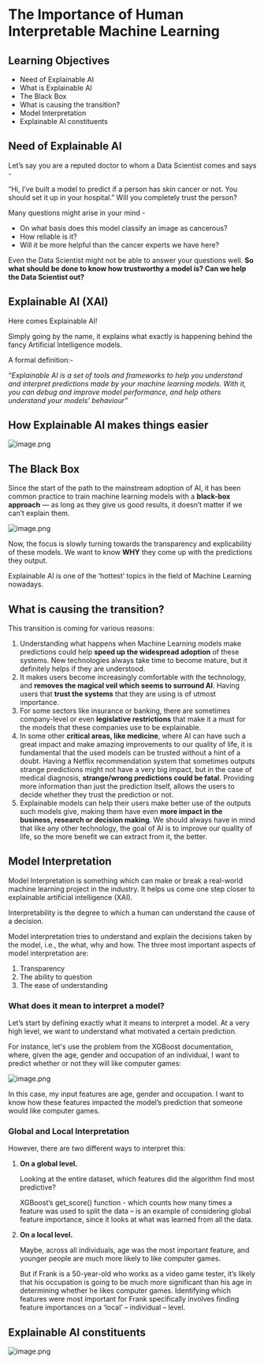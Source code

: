# The Importance of Human Interpretable Machine Learning

## Learning Objectives  

* Need of Explainable AI
* What is Explainable AI
* The Black Box
* What is causing the transition?
* Model Interpretation
* Explainable AI constituents

## Need of Explainable AI

Let’s say you are a reputed doctor to whom a Data Scientist comes and says -

“Hi, I’ve built a model to predict if a person has skin cancer or not. You should set it up in your hospital.” Will you completely trust the person?

Many questions might arise in your mind -

* On what basis does this model classify an image as cancerous?
* How reliable is it?
* Will it be more helpful than the cancer experts we have here?

Even the Data Scientist might not be able to answer your questions well. **So what should be done to know how trustworthy a model is? Can we help the Data Scientist out?**

## Explainable AI (XAI)

Here comes Explainable AI!

Simply going by the name, it explains what exactly is happening behind the fancy Artificial Intelligence models.

A formal definition:-

_“Explainable AI is a set of tools and frameworks to help you understand and interpret predictions made by your machine learning models. With it, you can debug and improve model performance, and help others understand your models' behaviour”_

## How Explainable AI makes things easier










![image.png](https://dphi-live.s3.amazonaws.com/media_uploads/image_8458ada02f4943ba8c56b636cb86317e.png)






## The Black Box

Since the start of the path to the mainstream adoption of AI, it has been common practice to train machine learning models with a **black-box approach** — as long as they give us good results, it doesn’t matter if we can’t explain them.



![image.png](https://dphi-live.s3.amazonaws.com/media_uploads/image_2f16337541cb4ba8b446a9ec49d57e03.png)


Now, the focus is slowly turning towards the transparency and explicability of these models. We want to know **WHY** they come up with the predictions they output.

Explainable AI is one of the ‘hottest’ topics in the field of Machine Learning nowadays.

## What is causing the transition?

This transition is coming for various reasons:

1. Understanding what happens when Machine Learning models make predictions could help **speed up the widespread adoption** of these systems. New technologies always take time to become mature, but it definitely helps if they are understood.
2. It makes users become increasingly comfortable with the technology, and **removes the magical veil which seems to surround AI**. Having users that **trust the systems** that they are using is of utmost importance.
3. For some sectors like insurance or banking, there are sometimes company-level or even **legislative restrictions** that make it a must for the models that these companies use to be explainable.
4. In some other **critical areas, like medicine**, where AI can have such a great impact and make amazing improvements to our quality of life, it is fundamental that the used models can be trusted without a hint of a doubt. Having a Netflix recommendation system that sometimes outputs strange predictions might not have a very big impact, but in the case of medical diagnosis, **strange/wrong predictions could be fatal**. Providing more information than just the prediction itself, allows the users to decide whether they trust the prediction or not.
5. Explainable models can help their users make better use of the outputs such models give, making them have even **more impact in the business, research or decision making**. We should always have in mind that like any other technology, the goal of AI is to improve our quality of life, so the more benefit we can extract from it, the better.

## Model Interpretation

Model Interpretation is something which can make or break a real-world machine learning project in the industry. It helps us come one step closer to explainable artificial intelligence (XAI).

Interpretability is the degree to which a human can understand the cause of a decision.

Model interpretation tries to understand and explain the decisions taken by the model, i.e., the what, why and how. The three most important aspects of model interpretation are:

1. Transparency
2. The ability to question
3. The ease of understanding

### What does it mean to interpret a model?

Let’s start by defining exactly what it means to interpret a model. At a very high level, we want to understand what motivated a certain prediction.

For instance, let's use the problem from the XGBoost documentation, where, given the age, gender and occupation of an individual, I want to predict whether or not they will like computer games:





![image.png](https://dphi-live.s3.amazonaws.com/media_uploads/image_16bb51617d64436780e4580b864fd268.png)





In this case, my input features are age, gender and occupation. I want to know how these features impacted the model’s prediction that someone would like computer games.

### Global and Local Interpretation

However, there are two different ways to interpret this:

1.  **On a global level.**  

    Looking at the entire dataset, which features did the algorithm find most predictive?

    XGBoost’s get_score() function - which counts how many times a feature was used to split the data – is an example of considering global feature importance, since it looks at what was learned from all the data.
2.  **On a local level.**

    Maybe, across all individuals, age was the most important feature, and younger people are much more likely to like computer games.

    But if Frank is a 50-year-old who works as a video game tester, it’s likely that his occupation is going to be much more significant than his age in determining whether he likes computer games. Identifying which features were most important for Frank specifically involves finding feature importances on a ‘local’ – individual – level.

## Explainable AI constituents

![image.png](https://dphi-live.s3.amazonaws.com/media_uploads/image_ec17afef738c492fbdd1ed1bc46cd266.png)
